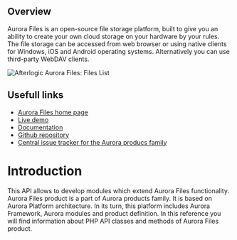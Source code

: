 ## Overview
Aurora Files is an open-source file storage platform, built to give you an ability to create your own cloud storage on your hardware by your rules. The file storage can be accessed from web browser or using native clients for Windows, iOS and Android operating systems. Alternatively you can use third-party WebDAV clients.

![Afterlogic Aurora Files: Files List](https://afterlogic.org/images/products/aurora-files/aurora-files-folder-list.png)

## Usefull links
- [Aurora Files home page](https://afterlogic.org/aurora-files)
- [Live demo](http://aurora-files.afterlogic.com/)
- [Documentation](https://afterlogic.com/docs/aurora-files)
- [Github repository](https://github.com/afterlogic/aurora-files)
- [Central issue tracker for the Aurora producs family](https://github.com/afterlogic/aurora-platform/issues)

# Introduction
This API allows to develop modules which extend Aurora Files functionality. Aurora Files product is a part of Aurora products family. It is based on Aurora Platform architecture. In its turn, this platform includes Aurora Framework, Aurora modules and product definition.
In this reference you will find information about PHP API classes and methods of Aurora Files product.

